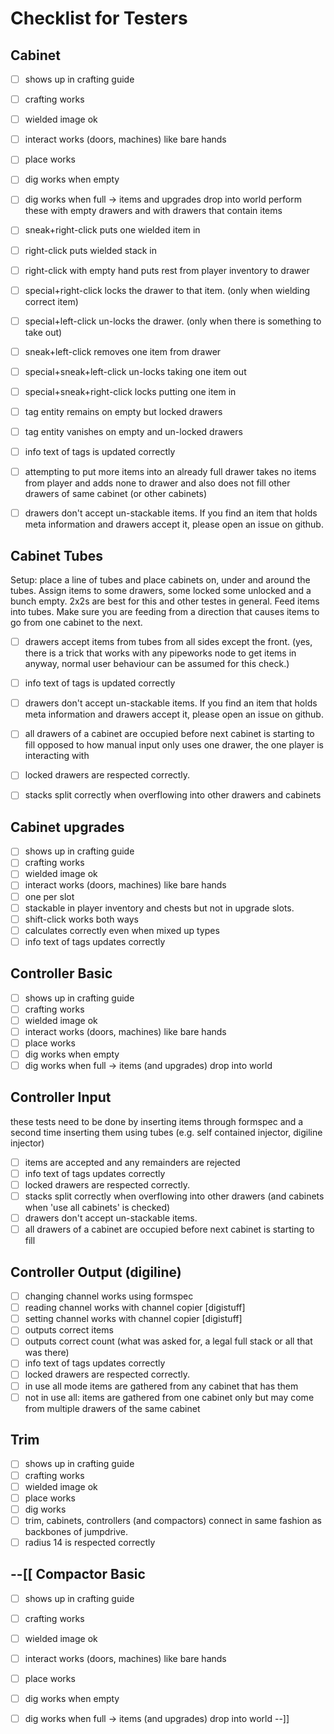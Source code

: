 Checklist for Testers
======================

Cabinet
--------
* [ ] shows up in crafting guide
* [ ] crafting works
* [ ] wielded image ok
* [ ] interact works (doors, machines) like bare hands
* [ ] place works
* [ ] dig works when empty
* [ ] dig works when full -> items and upgrades drop into world
perform these with empty drawers and with drawers that contain items
* [ ] sneak+right-click puts one wielded item in
* [ ] right-click puts wielded stack in
* [ ] right-click with empty hand puts rest from player inventory to drawer
* [ ] special+right-click locks the drawer to that item. (only when wielding correct item)
* [ ] special+left-click un-locks the drawer. (only when there is something to take out)
* [ ] sneak+left-click removes one item from drawer
* [ ] special+sneak+left-click un-locks taking one item out
* [ ] special+sneak+right-click locks putting one item in

* [ ] tag entity remains on empty but locked drawers
* [ ] tag entity vanishes on empty and un-locked drawers

* [ ] info text of tags is updated correctly

* [ ] attempting to put more items into an already full drawer takes no items
        from player and adds none to drawer and also does not fill other
        drawers of same cabinet (or other cabinets)

* [ ] drawers don't accept un-stackable items. If you find an item that holds
        meta information and drawers accept it, please open an issue on github.

Cabinet Tubes
---------------
Setup: place a line of tubes and place cabinets on, under and around the tubes.
    Assign items to some drawers, some locked some unlocked and a bunch empty.
    2x2s are best for this and other testes in general.
    Feed items into tubes. Make sure you are feeding from a direction that
    causes items to go from one cabinet to the next.

* [ ] drawers accept items from tubes from all sides except the front.
        (yes, there is a trick that works with any pipeworks node to get items
        in anyway, normal user behaviour can be assumed for this check.)

* [ ] info text of tags is updated correctly

* [ ] drawers don't accept un-stackable items. If you find an item that holds
        meta information and drawers accept it, please open an issue on github.

* [ ] all drawers of a cabinet are occupied before next cabinet is starting to fill
        opposed to how manual input only uses one drawer, the one player is
        interacting with

* [ ] locked drawers are respected correctly.

* [ ] stacks split correctly when overflowing into other drawers and cabinets

Cabinet upgrades
-----------------
* [ ] shows up in crafting guide
* [ ] crafting works
* [ ] wielded image ok
* [ ] interact works (doors, machines) like bare hands
* [ ] one per slot
* [ ] stackable in player inventory and chests but not in upgrade slots.
* [ ] shift-click works both ways
* [ ] calculates correctly even when mixed up types
* [ ] info text of tags updates correctly

Controller Basic
-----------------
* [ ] shows up in crafting guide
* [ ] crafting works
* [ ] wielded image ok
* [ ] interact works (doors, machines) like bare hands
* [ ] place works
* [ ] dig works when empty
* [ ] dig works when full -> items (and upgrades) drop into world

Controller Input
-----------------
these tests need to be done by inserting items through formspec and a second time
inserting them using tubes (e.g. self contained injector, digiline injector)
* [ ] items are accepted and any remainders are rejected
* [ ] info text of tags updates correctly
* [ ] locked drawers are respected correctly.
* [ ] stacks split correctly when overflowing into other drawers (and cabinets
        when 'use all cabinets' is checked)
* [ ] drawers don't accept un-stackable items.
* [ ] all drawers of a cabinet are occupied before next cabinet is starting to fill

Controller Output (digiline)
----------------------------
* [ ] changing channel works using formspec
* [ ] reading channel works with channel copier [digistuff]
* [ ] setting channel works with channel copier [digistuff]
* [ ] outputs correct items
* [ ] outputs correct count (what was asked for, a legal full stack or all that was there)
* [ ] info text of tags updates correctly
* [ ] locked drawers are respected correctly.
* [ ] in use all mode items are gathered from any cabinet that has them
* [ ] not in use all: items are gathered from one cabinet only but may
        come from multiple drawers of the same cabinet

Trim
------
* [ ] shows up in crafting guide
* [ ] crafting works
* [ ] wielded image ok
* [ ] place works
* [ ] dig works
* [ ] trim, cabinets, controllers (and compactors) connect in same fashion
        as backbones of jumpdrive.
* [ ] radius 14 is respected correctly

--[[
Compactor Basic
-----------------
* [ ] shows up in crafting guide
* [ ] crafting works
* [ ] wielded image ok
* [ ] interact works (doors, machines) like bare hands
* [ ] place works
* [ ] dig works when empty
* [ ] dig works when full -> items (and upgrades) drop into world
--]]

